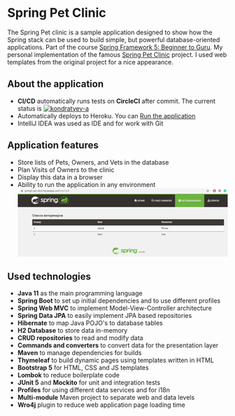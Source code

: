 # Spring Pet Clinic

The Spring Pet clinic is a sample application designed to show how the Spring stack can be used to build simple, but powerful database-oriented applications.
Part of the course [Spring Framework 5: Beginner to Guru](https://www.udemy.com/course/spring-framework-5-beginner-to-guru/).
My personal implementation of the famous [Spring Pet Clinic](https://github.com/spring-projects/spring-petclinic) project.
I used web templates from the original project for a nice appearance.

## About the application
- **CI/CD** automatically runs tests on **CircleCI** after commit. The current status is [![kondratyev-a](https://circleci.com/gh/kondratyev-a/pet-clinic.svg?style=svg)](https://circleci.com/gh/kondratyev-a/pet-clinic)
- Automatically deploys to Heroku. You can [Run the application](https://spring5-pet-clinic.herokuapp.com/)
- IntelliJ IDEA was used as IDE and for work with Git

## Application features
- Store lists of Pets, Owners, and Vets in the database
- Plan Visits of Owners to the clinic
- Display this data in a browser
- Ability to run the application in any environment
![Application screenshot](images/petclinic.png)

## Used technologies
- **Java 11** as the main programming language
- **Spring Boot** to set up initial dependencies and to use different profiles
- **Spring Web MVC** to implement Model-View-Controller architecture
- **Spring Data JPA** to easily implement JPA based repositories
- **Hibernate** to map Java POJO's to database tables
- **H2 Database** to store data in-memory
- **CRUD repositories** to read and modify data
- **Commands and converters** to convert data for the presentation layer
- **Maven** to manage dependencies for builds
- **Thymeleaf** to build dynamic pages using templates written in HTML
- **Bootstrap 5** for HTML, CSS and JS templates
- **Lombok** to reduce boilerplate code
- **JUnit 5** and **Mockito** for unit and integration tests
- **Profiles** for using different data services and for i18n
- **Multi-module** Maven project to separate web and data levels
- **Wro4j** plugin to reduce web application page loading time